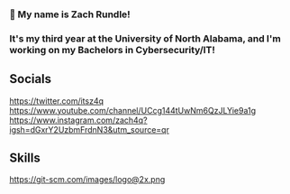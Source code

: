 ### 👋 My name is Zach Rundle! 
### It's my third year at the University of North Alabama, and I'm working on my Bachelors in Cybersecurity/IT!


## Socials  
https://twitter.com/itsz4q <br>
https://www.youtube.com/channel/UCcg144tUwNm6QzJLYie9a1g <br>
https://www.instagram.com/zach4q?igsh=dGxrY2UzbmFrdnN3&utm_source=qr

## Skills 
https://git-scm.com/images/logo@2x.png


<!--
**zrundle/zrundle** is a ✨ _special_ ✨ repository because its `README.md` (this file) appears on your GitHub profile.

Here are some ideas to get you started:

- 🔭 I’m currently working on ...
- 🌱 I’m currently learning ...
- 👯 I’m looking to collaborate on ...
- 🤔 I’m looking for help with ...
- 💬 Ask me about ...
- 📫 How to reach me: ...
- 😄 Pronouns: ...
- ⚡ Fun fact: ...
-->
